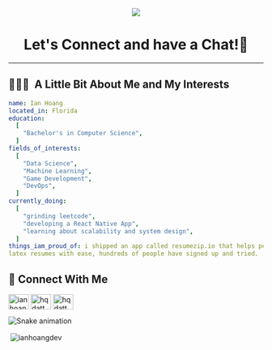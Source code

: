 <p align="center">
  <img src="https://capsule-render.vercel.app/api?type=waving&color=gradient&text=Hello!&height=100&section=header"/>
</p>

<h1 align="center">
  Let's Connect and have a Chat!💬
</h1>

---

<h2> 👨🏻‍💻 &nbsp;A Little Bit About Me and My Interests</h2>

```yaml
name: Ian Hoang
located_in: Florida
education:
  [
    "Bachelor's in Computer Science",
  ]
fields_of_interests:
  [
    "Data Science",
    "Machine Learning",
    "Game Development",
    "DevOps",
  ]
currently_doing:
  [
    "grinding leetcode",
    "developing a React Native App",
    "learning about scalability and system design",
  ]
things_iam_proud_of: i shipped an app called resumezip.io that helps people generate
latex resumes with ease, hundreds of people have signed up and tried.
```
<h2> 👨 Connect With Me </h2>

<p align="left">
<a href="https://linkedin.com/in/ianhoangdev" target="blank"><img align="center" src="https://raw.githubusercontent.com/rahuldkjain/github-profile-readme-generator/master/src/images/icons/Social/linked-in-alt.svg" alt="ianhoangdev" height="30" width="40" /></a>
<a href="https://instagram.com/hqdatt" target="blank"><img align="center" src="https://raw.githubusercontent.com/rahuldkjain/github-profile-readme-generator/master/src/images/icons/Social/instagram.svg" alt="hqdatt" height="30" width="40" /></a>
<a href="https://www.leetcode.com/hqdatt" target="blank"><img align="center" src="https://raw.githubusercontent.com/rahuldkjain/github-profile-readme-generator/master/src/images/icons/Social/leet-code.svg" alt="hqdatt" height="30" width="40" /></a>
</p>

![Snake animation](https://github.com/ianhoangdev/ianhoangdev/blob/output/github-contribution-grid-snake.svg)

<p>&nbsp;<img align="center" src="https://github-readme-stats.vercel.app/api?username=ianhoangdev&show_icons=true&locale=en" alt="ianhoangdev" /></p>

